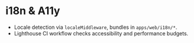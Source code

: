 # i18n & A11y
- Locale detection via `localeMiddleware`, bundles in `apps/web/i18n/*`.
- Lighthouse CI workflow checks accessibility and performance budgets.
